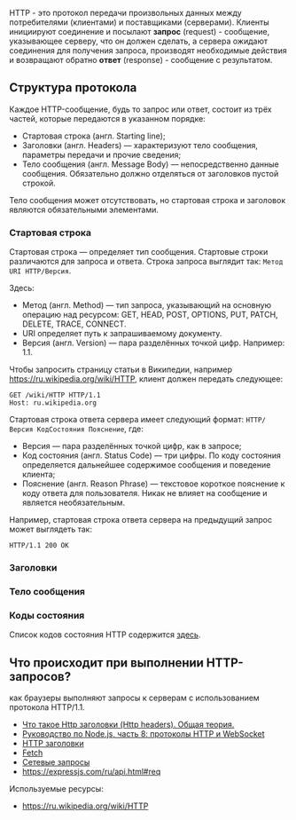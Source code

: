  HTTP - это протокол передачи произвольных данных между потребителями (клиентами) и поставщиками (серверами). Клиенты инициируют соединение и посылают **запрос** (request) - сообщение, указывающее серверу, что он должен сделать, а сервера ожидают соединения для получения запроса, производят необходимые действия и возвращают обратно **ответ** (response) - сообщение с результатом.

## Структура протокола

Каждое HTTP-сообщение, будь то запрос или ответ, состоит из трёх частей, которые передаются в указанном порядке:

* Стартовая строка (англ. Starting line);
* Заголовки (англ. Headers) — характеризуют тело сообщения, параметры передачи и прочие сведения;
* Тело сообщения (англ. Message Body) — непосредственно данные сообщения. Обязательно должно отделяться от заголовков пустой строкой.

Тело сообщения может отсутствовать, но стартовая строка и заголовок являются обязательными элементами.

### Стартовая строка

Стартовая строка — определяет тип сообщения. Стартовые строки различаются для запроса и ответа. Строка запроса выглядит так: `Метод URI HTTP/Версия`.

Здесь:

* Метод (англ. Method) — тип запроса, указывающий на основную операцию над ресурсом: GET, HEAD, POST, OPTIONS, PUT, PATCH, DELETE, TRACE, CONNECT.
* URI определяет путь к запрашиваемому документу.
* Версия (англ. Version) — пара разделённых точкой цифр. Например: 1.1.

Чтобы запросить страницу статьи в Википедии, например https://ru.wikipedia.org/wiki/HTTP, клиент должен передать следующее:

```
GET /wiki/HTTP HTTP/1.1
Host: ru.wikipedia.org
```

Стартовая строка ответа сервера имеет следующий формат: `HTTP/Версия КодСостояния Пояснение`, где:

* Версия — пара разделённых точкой цифр, как в запросе;
* Код состояния (англ. Status Code) — три цифры. По коду состояния определяется дальнейшее содержимое сообщения и поведение клиента;
* Пояснение (англ. Reason Phrase) — текстовое короткое пояснение к коду ответа для пользователя. Никак не влияет на сообщение и является необязательным.

Например, стартовая строка ответа сервера на предыдущий запрос может выглядеть так:

```
HTTP/1.1 200 OK
```

### Заголовки

### Тело сообщения

### Коды состояния

Список кодов состояния HTTP содержится [здесь](https://ru.wikipedia.org/wiki/%D0%A1%D0%BF%D0%B8%D1%81%D0%BE%D0%BA_%D0%BA%D0%BE%D0%B4%D0%BE%D0%B2_%D1%81%D0%BE%D1%81%D1%82%D0%BE%D1%8F%D0%BD%D0%B8%D1%8F_HTTP).






## Что происходит при выполнении HTTP-запросов?

как браузеры выполняют запросы к серверам с использованием протокола HTTP/1.1.

* [Что такое Http заголовки (Http headers). Общая теория.](http://borpost.ru/php/chto-takoe-http-zagolovki-http-headers-obshhaya-teoriya/)
* [Руководство по Node.js, часть 8: протоколы HTTP и WebSocket](https://habr.com/ru/company/ruvds/blog/424557/)
* [HTTP заголовки](https://developer.mozilla.org/ru/docs/Web/HTTP/%D0%97%D0%B0%D0%B3%D0%BE%D0%BB%D0%BE%D0%B2%D0%BA%D0%B8)
* [Fetch](https://learn.javascript.ru/fetch)
* [Сетевые запросы](https://learn.javascript.ru/network)
* https://expressjs.com/ru/api.html#req


Используемые ресурсы:

* https://ru.wikipedia.org/wiki/HTTP

